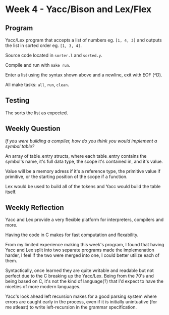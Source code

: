 # Week 4 - Yacc/Bison and Lex/Flex

## Program

Yacc/Lex program that accepts a list of numbers eg. `[1, 4, 3]` and outputs
the list in sorted order eg. `[1, 3, 4]`.

Source code located in `sorter.l` and `sorted.y`.

Compile and run with `make run`.

Enter a list using the syntax shown above and a newline, exit with EOF (^D).

All make tasks: `all`, `run`, `clean`.

## Testing

The sorts the list as expected.

## Weekly Question

*If you were building a compiler, how do you think you would implement
a symbol table?*

An array of table_entry structs, where each table_entry contains the symbol's
name, it's full data type, the scope it's contained in, and it's value.

Value will be a memory adress if it's a reference type, the primitive value
if primitive, or the starting position of the scope if a function.

Lex would be used to build all of the tokens and Yacc would build the table itself.

## Weekly Reflection

Yacc and Lex provide a very flexible platform for interpreters, compilers and more.

Having the code in C makes for fast computation and flexability.

From my limited experience making this week's program, I found that having Yacc and
Lex split into two separate programs made the implemenation harder, I feel if the
two were merged into one, I could better utilize each of them.

Syntactically, once learned they are quite writable and readable but not perfect
due to the C breaking up the Yacc/Lex. Being from the 70's and being based on C,
it's not the kind of language(?) that I'd expect to have the niceties of more
modern languages.

Yacc's look ahead left recursion makes for a good parsing system where errors
are caught early in the process, even if it is initially unintuative (for me 
atleast) to write left-recursion in the grammar specification.
